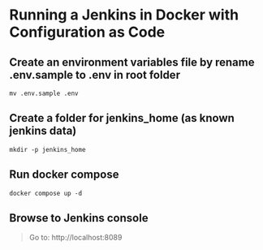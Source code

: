 # Running a Jenkins in Docker with Configuration as Code

## Create an environment variables file by rename .env.sample to .env in root folder

```shell
mv .env.sample .env

```

## Create a folder for jenkins_home (as known jenkins data)

```shell
mkdir -p jenkins_home
```

## Run docker compose

```shell
docker compose up -d
```

## Browse to Jenkins console

> Go to: http://localhost:8089
